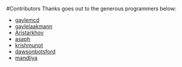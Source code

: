 #Contributors
Thanks goes out to the generous programmers below:

* [gaylemcd](https://github.com/gaylemcd)
* [gaylelaakmann](https://github.com/gaylelaakmann)
* [Aristarkhov](https://github.com/Aristarkhov)
* [asaph](https://github.com/asaph)
* [krishmunot](https://github.com/krishmunot)
* [dawsonbotsford](https://github.com/dawsonbotsford)
* [mandliya](https://github.com/mandliya)
